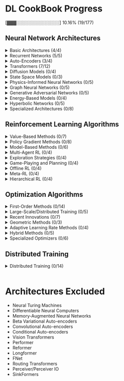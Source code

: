 # DL CookBook Progress

[▓▓▓░░░░░░░░░░░░░░] 10.16% (19/177)

## Neural Network Architectures

<details>
  <summary>Basic Architectures (4/4)</summary>

  - [x] MLP
  - [x] CNN
  - [x] ResNet
  - [x] DenseNet

</details>

<details>
  <summary>Recurrent Networks (5/5)</summary>

  - [x] Vanilla RNN
  - [x] Bidirectional RNN
  - [x] GRU
  - [x] LSTM
  - [x] Memory Networks

</details>

<details>
  <summary>Auto-Encoders (3/4)</summary>

  - [x] Sparse
  - [x] Variational
  - [x] Contractive
  - [x] VQ-VAE

</details>

<details>
  <summary>Transformers (7/12)</summary>

  - [x] Vanilla
  - [x] Linear
  - [x] Sparse
  - [x] Gaussian
  - [x] Differential
  - [x] Universal
  - [x] Negative-Weights
  - [ ] FlashAttention (v1/v2/v3)
  - [ ] Byte Latent Transformers
  - [ ] Transformers^2
  - [ ] Titans
  - [ ] Atlas

</details>

<details>
  <summary>Diffusion Models (0/4)</summary>

  - [ ] DDPM
  - [ ] DDIM
  - [ ] Latent Diffusion
  - [ ] Large Language Diffusion

</details>

<details>
  <summary>State Space Models (0/3)</summary>

  - [ ] Mamba
  - [ ] S4
  - [ ] H3

</details>

<details>
  <summary>Physics-Informed Neural Networks (0/5)</summary>

  - [ ] Neural ODE
  - [ ] Fourier Neural Operator
  - [ ] Deep Operator Networks
  - [ ] Hamiltonian Neural Networks
  - [ ] Lagrangian Neural Networks

</details>

<details>
  <summary>Graph Neural Networks (0/5)</summary>

  - [ ] Graph Convolutional Networks (GCN)
  - [ ] Graph Attention Networks (GAT)
  - [ ] Message Passing Neural Networks
  - [ ] Graph Transformers
  - [ ] Graph Normalizing Flows

</details>

<details>
  <summary>Generative Adversarial Networks (0/5)</summary>

  - [ ] DCGAN
  - [ ] WGAN
  - [ ] CycleGAN
  - [ ] StyleGAN
  - [ ] BigGAN

</details>

<details>
  <summary>Energy-Based Models (0/4)</summary>

  - [ ] Restricted Boltzmann Machines
  - [ ] Deep Belief Networks
  - [ ] Deep Energy Networks
  - [ ] Normalizing Flows

</details>

<details>
  <summary>Hyperbolic Networks (0/5)</summary>

  - [ ] H-Attention Network
  - [ ] H-Graph Network
  - [ ] H-Normalizing Flows
  - [ ] H-VAE
  - [ ] Mixed Geometry Networks

</details>

<details>
  <summary>Specialized Architectures (0/8)</summary>

  - [ ] Kolmogorov-Arnold Networks
  - [ ] Mixture of Experts
  - [ ] Fuzzy Neural Networks
  - [ ] Jacobian Fields
  - [ ] Spiking Neural Networks
  - [ ] Free-Equivariance Neural Networks
  - [ ] Neural Causal Models
  - [ ] Large Concept Models

</details>

## Reinforcement Learning Algorithms

<details>
  <summary>Value-Based Methods (0/7)</summary>

  - [ ] Deep Q-Networks (DQN)
  - [ ] Double DQN
  - [ ] Dueling DQN
  - [ ] Rainbow DQN
  - [ ] Categorical 51-Atom DQN (C51)
  - [ ] Quantile Regression DQN (QR-DQN)
  - [ ] Implicit Quantile Networks (IQN)

</details>

<details>
  <summary>Policy Gradient Methods (0/8)</summary>

  - [ ] Asynchronous Advantage Actor-Critic (A3C)
  - [ ] Advantage Actor-Critic (A2C)
  - [ ] Proximal Policy Optimization (PPO)
  - [ ] Trust Region Policy Optimization (TRPO)
  - [ ] Deep Deterministic Policy Gradient (DDPG)
  - [ ] Twin Delayed DDPG (TD3)
  - [ ] Soft Actor-Critic (SAC)
  - [ ] Group Related Policy Optimization (GRPO)

</details>

<details>
  <summary>Model-Based Methods (0/6)</summary>

  - [ ] World Models
  - [ ] Imagination-Augmented Agents (I2A)
  - [ ] Model-Based RL with Model-Free Fine-Tuning (MBMF)
  - [ ] Model-Based Value Expansion (MVE)
  - [ ] Dreamer
  - [ ] PlaNet

</details>

<details>
  <summary>Multi-Agent RL (0/4)</summary>

  - [ ] Multi-Agent DDPG (MADDPG)
  - [ ] Counter-Factual Multi-Agent (COMA)
  - [ ] Multi-Agent PPO (MAPPO)
  - [ ] Multi-Agent SAC (MASAC)

</details>

<details>
  <summary>Exploration Strategies (0/4)</summary>

  - [ ] Hindsight Experience Replay (HER)
  - [ ] Random Network Distillation (RND)
  - [ ] Never Give Up (NGU)
  - [ ] Go-Explore

</details>

<details>
  <summary>Game-Playing and Planning (0/4)</summary>

  - [ ] AlphaZero
  - [ ] MuZero
  - [ ] AlphaGo
  - [ ] Monte Carlo Tree Search (MCTS)

</details>

<details>
  <summary>Offline RL (0/4)</summary>

  - [ ] Conservative Q-Learning (CQL)
  - [ ] Behavior Regularized Actor Critic (BRAC)
  - [ ] Implicit Q-Learning (IQL)
  - [ ] Decision Transformer

</details>

<details>
  <summary>Meta-RL (0/4)</summary>

  - [ ] RL^2
  - [ ] MAML for RL
  - [ ] PEARL
  - [ ] ProMP

</details>

<details>
  <summary>Hierarchical RL (0/4)</summary>

  - [ ] Option-Critic
  - [ ] Hierarchical Actor-Critic (HAC)
  - [ ] HIRO
  - [ ] FUN

</details>

## Optimization Algorithms

<details>
  <summary>First-Order Methods (0/14)</summary>

  - [ ] Stochastic Gradient Descent (SGD)
  - [ ] SGD with Momentum
  - [ ] SGD with Nesterov Momentum
  - [ ] AdaGrad
  - [ ] AdaDelta
  - [ ] RMSProp
  - [ ] Adam and Variants
  - [ ] Adam
  - [ ] AdamW
  - [ ] NAdam
  - [ ] RAdam
  - [ ] AdaMomentum
  - [ ] AdaBelief
  - [ ] AdaFactor

</details>

<details>
  <summary>Large-Scale/Distributed Training (0/5)</summary>

  - [ ] LARS (Layer-wise Adaptive Rate Scaling)
  - [ ] LAMB (Layer-wise Adaptive Moments for Batch training)
  - [ ] Shampoo
  - [ ] SOAP
  - [ ] FTRL (Follow The Regularized Leader)

</details>

<details>
  <summary>Recent Innovations (0/7)</summary>

  - [ ] Lion
  - [ ] Prodigy
  - [ ] Sophia
  - [ ] Muon
  - [ ] DeMo
  - [ ] Adan
  - [ ] Ranger

</details>

<details>
  <summary>Geometric Methods (0/3)</summary>

  - [ ] Reimann SGD
  - [ ] Natural Gradient Descent
  - [ ] Mirror Descent

</details>

<details>
  <summary>Adaptive Learning Rate Methods (0/4)</summary>

  - [ ] Cyclical Learning Rates
  - [ ] One Cycle Policy
  - [ ] Cosine Annealing
  - [ ] SGDR (Stochastic Gradient Descent with Restarts)

</details>

<details>
  <summary>Hybrid Methods (0/5)</summary>

  - [ ] AdaScale
  - [ ] NovoGrad
  - [ ] Apollo
  - [ ] MADGRAD
  - [ ] SAM (Sharpness-Aware Minimization)

</details>

<details>
  <summary>Specialized Optimizers (0/6)</summary>

  - [ ] Lookahead Optimizer
  - [ ] Rectified Adam
  - [ ] AGC (Adaptive Gradient Clipping)
  - [ ] LBFGS (Limited-memory BFGS)
  - [ ] AdaMax
  - [ ] AMSGrad

</details>

## Distributed Training

<details>
  <summary>Distributed Training (0/14)</summary>
  
  - [ ] MegatronLM
  - [ ] GPipe
  - [ ] Alpa
  - [ ] Tenplex
  - [ ] DeepSeed
  - [ ] PipeDream
  - [ ] ZeRO
  - [ ] PyTorch DDP
  - [ ] Horovod
  - [ ] TensorFlow Distribution Strategy
  - [ ] Ray Train
  - [ ] FairScale
  - [ ] Colossal-AI
  - [ ] JAX pmap/pjit

</details>

<br>

# Architectures Excluded

- Neural Turing Machines
- Differentiable Neural Computers
- Memory-Augmented Neural Networks
- Beta Variational Auto-encoders
- Convolutional Auto-encoders
- Conditional Auto-encoders
- Vision Transformers
- Performer
- Reformer
- Longformer
- FNet
- Routing Transformers
- Perceiver/Perceiver IO
- SinkFormers